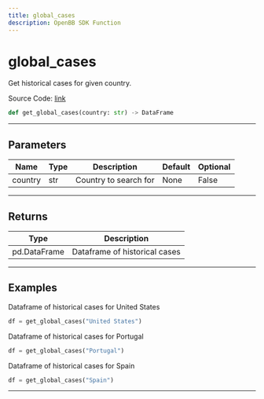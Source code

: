 ```yaml
---
title: global_cases
description: OpenBB SDK Function
---
```


# global_cases

Get historical cases for given country.

Source Code: [link](https://github.com/OpenBB-finance/OpenBBTerminal/tree/main/openbb_terminal/alternative/covid/covid_model.py#L26)

```python
def get_global_cases(country: str) -> DataFrame
```
---

## Parameters

| Name | Type | Description | Default | Optional |
| ---- | ---- | ----------- | ------- | -------- |
| country | str | Country to search for | None | False |

---

## Returns

| Type | Description |
| ---- | ----------- |
| pd.DataFrame | Dataframe of historical cases |

---

## Examples

Dataframe of historical cases for United States


```python
df = get_global_cases("United States")
```

Dataframe of historical cases for Portugal


```python
df = get_global_cases("Portugal")
```

Dataframe of historical cases for Spain
```python
df = get_global_cases("Spain")
```

---

